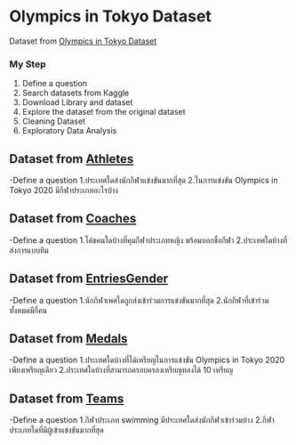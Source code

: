# Olympics in Tokyo Dataset

Dataset from [Olympics in Tokyo Dataset](./csv)


### My Step
1. Define a question
2. Search datasets from Kaggle
3. Download Library and dataset
4. Explore the dataset from the original dataset
5. Cleaning Dataset
6. Exploratory Data Analysis

## Dataset from [Athletes](./csv/Athletes.csv)

-Define a question
1.ประเทศใดส่งนักกีฬาแข่งขันมากที่สุด
2.ในการแข่งขัน Olympics in Tokyo 2020 มีกีฬาประเภทอะไรบ้าง

## Dataset from [Coaches](./csv/Coaches.csv)

-Define a question
1.โค้ชคนใดบ้างที่คุมกีฬาประเภทหญิง พร้อมบอกชื่อกีฬา
2.ประเทศใดบ้างที่ส่งการแบบทีม

## Dataset from [EntriesGender](./csv/EntriesGender.csv)

-Define a question
1.นักกีฬาเพศใดถูกส่งเข้าร่วมการแข่งขันมากที่สุด
2.นักกีฬาที่เข้าร่วมทั้งหมดมีกี่คน

## Dataset from [Medals](./csv/Medals.csv)

-Define a question
1.ประเทศใดบ้างที่ได้เหรียญในการแข่งขัน Olympics in Tokyo 2020 เพียงเหรียญเดียว
2.ประเทศใดบ้างที่สามารถครอบครองเหรียญทองได้ 10 เหรียญ

## Dataset from [Teams](./csv/Teams.csv)

-Define a question
1.กีฬาประเภท swimming มีประเทศใดส่งนักกีฬาเข้าร่วมบ้าง
2.กีฬาประเภทใดที่มีผู้เข้าแข่งขันมากที่สุด